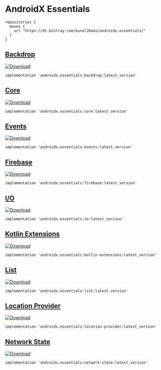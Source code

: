 # AndroidX Essentials
```
repositories {
  maven {
    url "https://dl.bintray.com/kunal26das/androidx.essentials/"
  }
}
```
## [Backdrop](https://github.com/kunal26das/AndroidX-Essentials/tree/master/backdrop)
[ ![Download](https://api.bintray.com/packages/kunal26das/androidx.essentials/backdrop/images/download.svg) ](https://bintray.com/kunal26das/androidx.essentials/backdrop/_latestVersion)
```
implementation 'androidx.essentials:backdrop:latest_version'
```
## [Core](https://github.com/kunal26das/AndroidX-Essentials/tree/master/core)
[ ![Download](https://api.bintray.com/packages/kunal26das/androidx.essentials/core/images/download.svg) ](https://bintray.com/kunal26das/androidx.essentials/core/_latestVersion)
```
implementation 'androidx.essentials:core:latest_version'
```
## [Events](https://github.com/kunal26das/AndroidX-Essentials/tree/master/events)
[ ![Download](https://api.bintray.com/packages/kunal26das/androidx.essentials/events/images/download.svg) ](https://bintray.com/kunal26das/androidx.essentials/events/_latestVersion)
```
implementation 'androidx.essentials:events:latest_version'
```
## [Firebase](https://github.com/kunal26das/AndroidX-Essentials/tree/master/firebase)
[ ![Download](https://api.bintray.com/packages/kunal26das/androidx.essentials/firebase/images/download.svg) ](https://bintray.com/kunal26das/androidx.essentials/firebase/_latestVersion)
```
implementation 'androidx.essentials:firebase:latest_version'
```
## [I/O](https://github.com/kunal26das/AndroidX-Essentials/tree/master/io)
[ ![Download](https://api.bintray.com/packages/kunal26das/androidx.essentials/io/images/download.svg) ](https://bintray.com/kunal26das/androidx.essentials/io/_latestVersion)
```
implementation 'androidx.essentials:io:latest_version'
```
## [Kotlin Extensions](https://github.com/kunal26das/AndroidX-Essentials/tree/master/kotlin-extensions)
[ ![Download](https://api.bintray.com/packages/kunal26das/androidx.essentials/kotlin-extensions/images/download.svg) ](https://bintray.com/kunal26das/androidx.essentials/kotlin-extensions/_latestVersion)
```
implementation 'androidx.essentials:kotlin-extensions:latest_version'
```
## [List](https://github.com/kunal26das/AndroidX-Essentials/tree/master/list)
[ ![Download](https://api.bintray.com/packages/kunal26das/androidx.essentials/list/images/download.svg) ](https://bintray.com/kunal26das/androidx.essentials/list/_latestVersion)
```
implementation 'androidx.essentials:list:latest_version'
```
## [Location Provider](https://github.com/kunal26das/AndroidX-Essentials/tree/master/location-provider)
[ ![Download](https://api.bintray.com/packages/kunal26das/androidx.essentials/location-provider/images/download.svg) ](https://bintray.com/kunal26das/androidx.essentials/location-provider/_latestVersion)
```
implementation 'androidx.essentials:location-provider:latest_version'
```
## [Network State](https://github.com/kunal26das/AndroidX-Essentials/tree/master/network-state)
[ ![Download](https://api.bintray.com/packages/kunal26das/androidx.essentials/network-state/images/download.svg) ](https://bintray.com/kunal26das/androidx.essentials/network-state/_latestVersion)
```
implementation 'androidx.essentials:network-state:latest_version'
```
